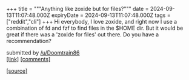 +++
title = """Anything like zoxide but for files?"""
date = 2024-09-13T11:07:48.000Z
expiryDate = 2024-09-13T11:07:48.000Z
tags = ["reddit","cli"]
+++
Hi everybody, I love zoxide, and right now I use a combination of fd and fzf to find files in the $HOME dir. But it would be great if there was a 'zoxide for files' out there. Do you have a recommendation?

submitted by [/u/Doomtrain86](https://www.reddit.com/user/Doomtrain86)  
[\[link\]](https://www.reddit.com/r/commandline/comments/1ffs0rw/anything_like_zoxide_but_for_files/) [\[comments\]](https://www.reddit.com/r/commandline/comments/1ffs0rw/anything_like_zoxide_but_for_files/)

[[source]](https://www.reddit.com/r/commandline/comments/1ffs0rw/anything_like_zoxide_but_for_files/)
